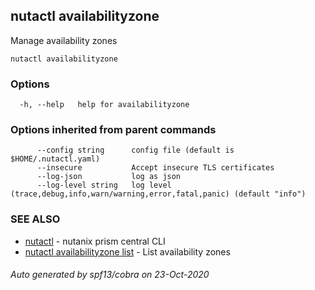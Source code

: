 ## nutactl availabilityzone

Manage availability zones

```
nutactl availabilityzone
```

### Options

```
  -h, --help   help for availabilityzone
```

### Options inherited from parent commands

```
      --config string      config file (default is $HOME/.nutactl.yaml)
      --insecure           Accept insecure TLS certificates
      --log-json           log as json
      --log-level string   log level (trace,debug,info,warn/warning,error,fatal,panic) (default "info")
```

### SEE ALSO

* [nutactl](nutactl.md)	 - nutanix prism central CLI
* [nutactl availabilityzone list](nutactl_availabilityzone_list.md)	 - List availability zones

###### Auto generated by spf13/cobra on 23-Oct-2020
